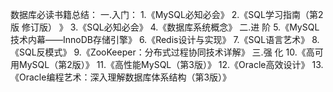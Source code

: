 数据库必读书籍总结：
一.入门：
1.《MySQL必知必会》
2.《SQL学习指南（第2版 修订版） 》
3.《SQL必知必会》
4.《数据库系统概念》
二.进 阶
5.《MySQL技术内幕——InnoDB存储引擎》
6.《Redis设计与实现》
7.《SQL语言艺术》
8.《SQL反模式》
9.《ZooKeeper：分布式过程协同技术详解》
三.强 化
10.《高可用MySQL（第2版）》
11.《高性能MySQL（第3版）》
12.《Oracle高效设计》
13.《Oracle编程艺术：深入理解数据库体系结构（第3版）》
